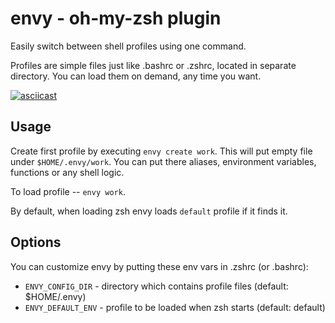 # envy - oh-my-zsh plugin

Easily switch between shell profiles using one command.

Profiles are simple files just like .bashrc or .zshrc, located in separate directory. You can load them on demand, any time you want.

[![asciicast](https://asciinema.org/a/brayiwehsfqt5gg5dzse28p38.png)](https://asciinema.org/a/brayiwehsfqt5gg5dzse28p38)

## Usage

Create first profile by executing `envy create work`. This will put empty file under `$HOME/.envy/work`. You can put there aliases, environment variables, functions or any shell logic.

To load profile -- `envy work`.

By default, when loading zsh envy loads `default` profile if it finds it.

## Options

You can customize envy by putting these env vars in .zshrc (or .bashrc):

* `ENVY_CONFIG_DIR` - directory which contains profile files (default: $HOME/.envy)
* `ENVY_DEFAULT_ENV` - profile to be loaded when zsh starts (default: default)
